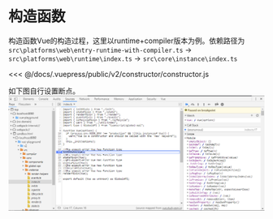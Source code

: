 # 构造函数
构造函数Vue的构造过程，这里以runtime+compiler版本为例。依赖路径为`src\platforms\web\entry-runtime-with-compiler.ts` -> `src\platforms\web\runtime\index.ts` -> `src\core\instance\index.ts`

<<< @/docs/.vuepress/public/v2/constructor/constructor.js

<Playground :code-path="$withBase('/v2/constructor/constructor.js')" />

如下图自行设置断点。
![constructor断点](./constructor.png)
